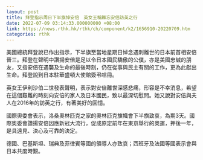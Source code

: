 ```yaml
---
layout: post
title: 拜登指示周日下半旗悼安倍　英女王稱難忘安倍訪英之行
date: 2022-07-09 03:14:33.000000000 +08:00
link: https://news.rthk.hk/rthk/ch/component/k2/1656910-20220709.htm
categories: rthk
---
```


美國總統拜登說已作出指示，下半旗至當地星期日悼念遇刺離世的日本前首相安倍晉三。拜登在聲明中讚揚安倍是足以令日本國民驕傲的公僕，亦是美國忠誠的朋友，又指安倍在遇襲及生命的最後時刻，仍在從事與民主有關的工作，更為此獻出生命。拜登說到日本駐華盛頓大使館簽弔唁冊。

英女王伊利沙伯二世發表聲明，表示對安倍離世深感悲痛，形容是不幸消息，希望在這個艱難的時刻向安倍的家人及日本國民，致以最深切慰問。她又說對安倍與夫人在2016年的訪英之行，有著美好的回憶。

國際奧委會表示，洛桑奧林匹克之家的奧林匹克旗幟會下半旗致哀，為期3天。國際奧委會讚揚安倍因應新冠大流行，促成原定前年在東京舉行的奧運，押後一年，是具遠見、決心及可靠的決定。

德國、巴基斯坦、瑞典及菲律賓等國的領導人亦致哀；西班牙及法國等國表示會與日本共度時艱。
